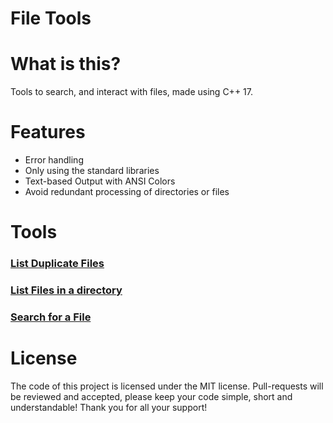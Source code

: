 # File Tools
# What is this?
Tools to search, and interact with files, made using C++ 17.

# Features
- Error handling
- Only using the standard libraries
- Text-based Output with ANSI Colors
- Avoid redundant processing of directories or files

# Tools
### [List Duplicate Files](./List_Duplicates)
### [List Files in a directory](./List_Files)
### [Search for a File](./Search_Files)

# License
The code of this project is licensed under the MIT license.
Pull-requests will be reviewed and accepted, please keep your code simple, short and understandable! Thank you for all your support!
